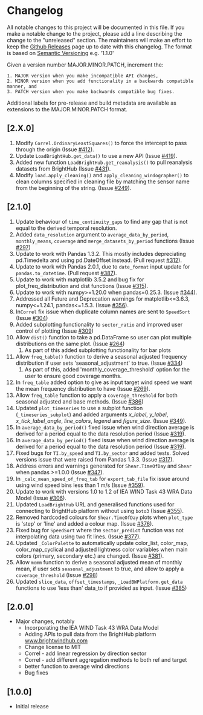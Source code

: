 # Changelog
All notable changes to this project will be documented in this file. If you make a notable change to the project, please add a line describing the change to the "unreleased" section. The maintainers will make an effort to keep the [Github Releases](https://github.com/brightwind-dev/brightwind/releases) page up to date with this changelog. The format is based on [Semantic Versioning](https://semver.org/) e.g. '1.1.0'

Given a version number MAJOR.MINOR.PATCH, increment the:

    1. MAJOR version when you make incompatible API changes,
    2. MINOR version when you add functionality in a backwards compatible manner, and
    3. PATCH version when you make backwards compatible bug fixes.

Additional labels for pre-release and build metadata are available as extensions to the MAJOR.MINOR.PATCH format.

## [2.X.0]
1. Modify `Correl.OrdinaryLeastSquares()` to force the intercept to pass through the origin (Issue [#412](https://github.com/brightwind-dev/brightwind/issues/412)).
1. Update `LoadBrightHub.get_data()` to use a new API (Issue [#419](https://github.com/brightwind-dev/brightwind/issues/419)).
1. Added new function `LoadBrightHub.get_reanalysis()` to pull reanalysis datasets from BrightHub (Issue [#431](https://github.com/brightwind-dev/brightwind/issues/431)).
1. Modify `load.apply_cleaning()` and `apply_cleaning_windographer()` to clean columns specified in cleaning file by 
matching the sensor name from the beginning of the string. (Issue [#249](https://github.com/brightwind-dev/brightwind/issues/249)).



## [2.1.0]
1. Update behaviour of `time_continuity_gaps` to find any gap that
is not equal to the derived temporal resolution.
2. Added `data_resolution` argument to `average_data_by_period`, `monthly_means`, `coverage` and 
  `merge_datasets_by_period` functions (Issue [#297](https://github.com/brightwind-dev/brightwind/issues/297))
3. Update to work with Pandas 1.3.2. This mostly includes depreciating pd.Timedelta and using pd.DateOffset instead. (Pull request [#312](https://github.com/brightwind-dev/brightwind/pull/312)).
4. Update to work with Pandas 2.0.1, due to `date_format` input update for `pandas.to_datetime`. (Pull request [#387](https://github.com/brightwind-dev/brightwind/issues/387)).
5. Update to work with matplotlib 3.5.2 and bug fix for plot_freq_distribution and dist functions (Issue [#315](https://github.com/brightwind-dev/brightwind/issues/315)). 
6. Update to work with numpy>=1.20.0 when pandas=0.25.3. (Issue [#344](https://github.com/brightwind-dev/brightwind/issues/344)). 
7. Addressed all Future and Deprecation warnings for matplotlib<=3.6.3, numpy<=1.24.1, pandas<=1.5.3. (Issue [#356](https://github.com/brightwind-dev/brightwind/issues/356)).
8. In`Correl` fix issue when duplicate column names are sent to `SpeedSort` (Issue [#304](https://github.com/brightwind-dev/brightwind/issues/304))
9. Added subplotting functionality to `sector_ratio` and improved user control of plotting (Issue [#309](https://github.com/brightwind-dev/brightwind/issues/309))
10. Allow `dist()` function to take a pd.DataFrame so user can plot multiple distributions on the same plot. (Issue [#264](https://github.com/brightwind-dev/brightwind/issues/264))
    1. As part of this added subplotting functionality for bar plots
11. Allow `freq_table()` function to derive a seasonal adjusted frequency distribution if user sets 'seasonal_adjustment' 
to true. (Issue [#334](https://github.com/brightwind-dev/brightwind/issues/334))
    1. As part of this, added 'monthly_coverage_threshold' option for the user to ensure good coverage months. 
12. In `freq_table` added option to give as input target wind speed we want the mean frequency distribution to have 
(Issue [#269](https://github.com/brightwind-dev/brightwind/issues/269)).
13. Allow `freq_table` function to apply a `coverage_threshold` for both seasonal adjusted and base methods. (Issue [#386](https://github.com/brightwind-dev/brightwind/issues/386))
14. Updated `plot_timeseries` to use a subplot function (`_timeseries_subplot`) and added arguments _x_label_, _y_label_, _x_tick_label_angle_, 
_line_colors_, _legend_ and _figure_size_. (Issue [#349](https://github.com/brightwind-dev/brightwind/issues/349)).
15. In `average_data_by_period()` fixed issue when wind direction average is derived for a period equal to the data resolution period 
(Issue [#319](https://github.com/brightwind-dev/brightwind/issues/319)).
16. In `average_data_by_period()` fixed issue when wind direction average is derived for a period equal to the data resolution period (Issue [#319](https://github.com/brightwind-dev/brightwind/issues/319)).
17. Fixed bugs for `TI.by_speed` and `TI.by_sector` and added tests. Solved versions issue that were raised from Pandas 1.3.3. (Issue [#317](https://github.com/brightwind-dev/brightwind/issues/317)).
18. Address errors and warnings generated for `Shear.TimeOfDay` and `Shear` when pandas >=1.0.0 (Issue [#347](https://github.com/brightwind-dev/brightwind/issues/347)).
19. In `_calc_mean_speed_of_freq_tab` for `export_tab_file` fix issue around using wind speed bins less than 1 m/s (Issue [#359](https://github.com/brightwind-dev/brightwind/issues/359)).
20. Update to work with versions 1.0 to 1.2 of IEA WIND Task 43 WRA Data Model (Issue [#306](https://github.com/brightwind-dev/brightwind/issues/306)).
21. Updated `LoadBrightHub` URL and generalised functions used for connecting to BrightHub platform without using `boto3` (Issue [#355](https://github.com/brightwind-dev/brightwind/issues/355)).
22. Removed hardcoded colours for `Shear.TimeOfDay` plots when `plot_type` is 'step' or 'line' and added a colour map. (Issue [#376](https://github.com/brightwind-dev/brightwind/issues/376)).
23. Fixed bug for `SpeedSort` where the `sector_predict` function was not interpolating data using two fit lines. (Issue [#377](https://github.com/brightwind-dev/brightwind/issues/377)).
24. Updated `_ColorPalette` to automatically update color_list, color_map, color_map_cyclical and adjusted lightness color variables when main colors (primary, secondary etc.) are changed. (Issue [#381](https://github.com/brightwind-dev/brightwind/issues/381)).
25. Allow `momm` function to derive a seasonal adjusted mean of monthly mean, if user sets `seasonal_adjustment` to true, and allow to apply a `coverage_threshold` (Issue [#298](https://github.com/brightwind-dev/brightwind/issues/298))
26. Updated `slice_data`, `offset_timestamps`, `_LoadBWPlatform.get_data` functions to use 'less than' data_to if provided as input. (Issue [#385](https://github.com/brightwind-dev/brightwind/issues/385))



## [2.0.0]
- Major changes, notably
  - Incorporating the IEA WIND Task 43 WRA Data Model
  - Adding APIs to pull data from the BrightHub platform www.brightwindhub.com
  - Change license to MIT
  - Correl - add linear regression by direction sector
  - Correl - add different aggregation methods to both ref and target
  - better function to average wind directions
  - Bug fixes


## [1.0.0]
- Initial release
